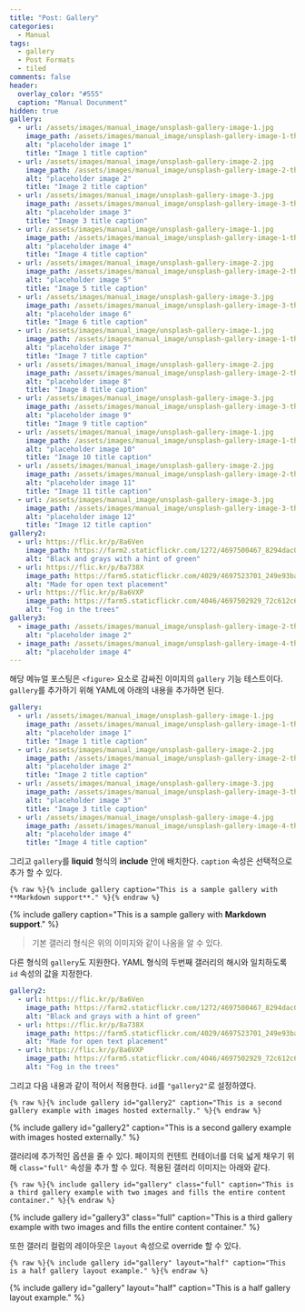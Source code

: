 ```yaml
---
title: "Post: Gallery"
categories:
  - Manual
tags:
  - gallery
  - Post Formats
  - tiled
comments: false
header:
  overlay_color: "#555"
  caption: "Manual Docunment"
hidden: true
gallery:
  - url: /assets/images/manual_image/unsplash-gallery-image-1.jpg
    image_path: /assets/images/manual_image/unsplash-gallery-image-1-th.jpg
    alt: "placeholder image 1"
    title: "Image 1 title caption"
  - url: /assets/images/manual_image/unsplash-gallery-image-2.jpg
    image_path: /assets/images/manual_image/unsplash-gallery-image-2-th.jpg
    alt: "placeholder image 2"
    title: "Image 2 title caption"
  - url: /assets/images/manual_image/unsplash-gallery-image-3.jpg
    image_path: /assets/images/manual_image/unsplash-gallery-image-3-th.jpg
    alt: "placeholder image 3"
    title: "Image 3 title caption"
  - url: /assets/images/manual_image/unsplash-gallery-image-1.jpg
    image_path: /assets/images/manual_image/unsplash-gallery-image-1-th.jpg
    alt: "placeholder image 4"
    title: "Image 4 title caption"
  - url: /assets/images/manual_image/unsplash-gallery-image-2.jpg
    image_path: /assets/images/manual_image/unsplash-gallery-image-2-th.jpg
    alt: "placeholder image 5"
    title: "Image 5 title caption"
  - url: /assets/images/manual_image/unsplash-gallery-image-3.jpg
    image_path: /assets/images/manual_image/unsplash-gallery-image-3-th.jpg
    alt: "placeholder image 6"
    title: "Image 6 title caption"
  - url: /assets/images/manual_image/unsplash-gallery-image-1.jpg
    image_path: /assets/images/manual_image/unsplash-gallery-image-1-th.jpg
    alt: "placeholder image 7"
    title: "Image 7 title caption"
  - url: /assets/images/manual_image/unsplash-gallery-image-2.jpg
    image_path: /assets/images/manual_image/unsplash-gallery-image-2-th.jpg
    alt: "placeholder image 8"
    title: "Image 8 title caption"
  - url: /assets/images/manual_image/unsplash-gallery-image-3.jpg
    image_path: /assets/images/manual_image/unsplash-gallery-image-3-th.jpg
    alt: "placeholder image 9"
    title: "Image 9 title caption"
  - url: /assets/images/manual_image/unsplash-gallery-image-1.jpg
    image_path: /assets/images/manual_image/unsplash-gallery-image-1-th.jpg
    alt: "placeholder image 10"
    title: "Image 10 title caption"
  - url: /assets/images/manual_image/unsplash-gallery-image-2.jpg
    image_path: /assets/images/manual_image/unsplash-gallery-image-2-th.jpg
    alt: "placeholder image 11"
    title: "Image 11 title caption"
  - url: /assets/images/manual_image/unsplash-gallery-image-3.jpg
    image_path: /assets/images/manual_image/unsplash-gallery-image-3-th.jpg
    alt: "placeholder image 12"
    title: "Image 12 title caption"
gallery2:
  - url: https://flic.kr/p/8a6Ven
    image_path: https://farm2.staticflickr.com/1272/4697500467_8294dac099_q.jpg
    alt: "Black and grays with a hint of green"
  - url: https://flic.kr/p/8a738X
    image_path: https://farm5.staticflickr.com/4029/4697523701_249e93ba23_q.jpg
    alt: "Made for open text placement"
  - url: https://flic.kr/p/8a6VXP
    image_path: https://farm5.staticflickr.com/4046/4697502929_72c612c636_q.jpg
    alt: "Fog in the trees"
gallery3:
  - image_path: /assets/images/manual_image/unsplash-gallery-image-2-th.jpg
    alt: "placeholder image 2"
  - image_path: /assets/images/manual_image/unsplash-gallery-image-4-th.jpg
    alt: "placeholder image 4"
---
```


해당 메뉴얼 포스팅은 `<figure>` 요소로 감싸진 이미지의 `gallery` 기능 테스트이다.
`gallery`를 추가하기 위해 YAML에 아래의 내용을 추가하면 된다.

```yaml
gallery:
  - url: /assets/images/manual_image/unsplash-gallery-image-1.jpg
    image_path: /assets/images/manual_image/unsplash-gallery-image-1-th.jpg
    alt: "placeholder image 1"
    title: "Image 1 title caption"
  - url: /assets/images/manual_image/unsplash-gallery-image-2.jpg
    image_path: /assets/images/manual_image/unsplash-gallery-image-2-th.jpg
    alt: "placeholder image 2"
    title: "Image 2 title caption"
  - url: /assets/images/manual_image/unsplash-gallery-image-3.jpg
    image_path: /assets/images/manual_image/unsplash-gallery-image-3-th.jpg
    alt: "placeholder image 3"
    title: "Image 3 title caption"
  - url: /assets/images/manual_image/unsplash-gallery-image-4.jpg
    image_path: /assets/images/manual_image/unsplash-gallery-image-4-th.jpg
    alt: "placeholder image 4"
    title: "Image 4 title caption"
```

그리고 `gallery`를 **liquid** 형식의 **include** 안에 배치한다. `caption` 속성은 선택적으로 추가 할 수 있다.
```liquid
{% raw %}{% include gallery caption="This is a sample gallery with **Markdown support**." %}{% endraw %}
```

{% include gallery caption="This is a sample gallery with **Markdown support**." %}
> 기본 갤러리 형식은 위의 이미지와 같이 나옴을 알 수 있다.

다른 형식의 `gallery`도 지원한다. YAML 형식의 두번째 갤러리의 해시와 일치하도록 `id` 속성의 값을 지정한다.

```yaml
gallery2:
  - url: https://flic.kr/p/8a6Ven
    image_path: https://farm2.staticflickr.com/1272/4697500467_8294dac099_q.jpg
    alt: "Black and grays with a hint of green"
  - url: https://flic.kr/p/8a738X
    image_path: https://farm5.staticflickr.com/4029/4697523701_249e93ba23_q.jpg
    alt: "Made for open text placement"
  - url: https://flic.kr/p/8a6VXP
    image_path: https://farm5.staticflickr.com/4046/4697502929_72c612c636_q.jpg
    alt: "Fog in the trees"
```

그리고 다음 내용과 같이 적어서 적용한다. `id`를 `"gallery2"`로 설정하였다.

```liquid
{% raw %}{% include gallery id="gallery2" caption="This is a second gallery example with images hosted externally." %}{% endraw %}
```

{% include gallery id="gallery2" caption="This is a second gallery example with images hosted externally." %}

갤러리에 추가적인 옵션을 줄 수 있다. 페이지의 컨텐트 컨테이너를 더욱 넓게 채우기 위해 `class="full"` 속성을 추가 할 수 있다.  적용된 갤러리 이미지는 아래와 같다.

```liquid
{% raw %}{% include gallery id="gallery" class="full" caption="This is a third gallery example with two images and fills the entire content container." %}{% endraw %}
```

{% include gallery id="gallery3" class="full" caption="This is a third gallery example with two images and fills the entire content container." %}

또한 갤러리 컬럼의 레이아웃은 `layout` 속성으로 override 할 수 있다. 

```liquid
{% raw %}{% include gallery id="gallery" layout="half" caption="This is a half gallery layout example." %}{% endraw %}
```

{% include gallery id="gallery" layout="half" caption="This is a half gallery layout example." %}